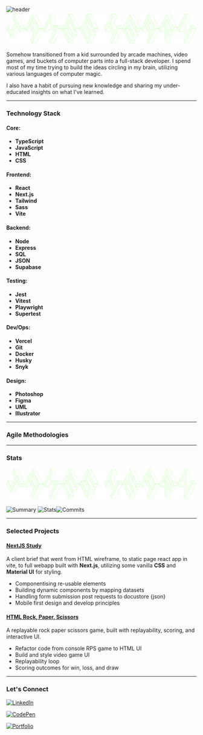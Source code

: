 ![header](https://capsule-render.vercel.app/api?type=wave&color=b2fd9d&height=300&section=header&text=JAMES%20HEARN&fontSize=0)
![James Hearn Banner](./svgs/tests.svg)


Somehow transitioned from a kid surrounded by arcade machines, video games, and buckets of computer parts into a full-stack developer. I spend most of my time trying to build the ideas circling in my brain, utilizing various languages of computer magic.

I also have a habit of pursuing new knowledge and sharing my under-educated insights on what I've learned.

---

### Technology Stack

#### Core:
- **TypeScript**
- **JavaScript**
- **HTML**
- **CSS**

#### Frontend:
- **React**
- **Next.js**
- **Tailwind**
- **Sass**
- **Vite**

#### Backend:
- **Node**
- **Express**
- **SQL**
- **JSON**
- **Supabase**

#### Testing:
- **Jest**
- **Vitest**
- **Playwright**
- **Supertest**

#### Dev/Ops:
- **Vercel**
- **Git**
- **Docker**
- **Husky**
- **Snyk**

#### Design:
- **Photoshop**
- **Figma**
- **UML**
- **Illustrator**

---

### Agile Methodologies

---

### Stats  
<img src="./svgs/tests.svg">

![Summary](http://github-profile-summary-cards.vercel.app/api/cards/profile-details?username=moose-hub&theme=dark)
![Stats](http://github-profile-summary-cards.vercel.app/api/cards/stats?username=moose-hub&theme=dark)![Commits](http://github-profile-summary-cards.vercel.app/api/cards/productive-time?username=moose-hub&theme=dark&utcOffset=8)

---

### Selected Projects

#### [NextJS Study](https://github.com/moose-hub/nextJSStudy)
A client brief that went from HTML wireframe, to static page react app in vite, to full webapp built with **Next.js**, utilizing some vanilla **CSS** and **Material UI** for styling.
- Componentising re-usable elements
- Building dynamic components by mapping datasets
- Handling form submission post requests to docustore {json}
- Mobile first design and develop principles

#### [HTML Rock, Paper, Scissors](https://github.com/moose-hub/html-RPS)
A replayable rock paper scissors game, built with replayability, scoring, and interactive UI.
- Refactor code from console RPS game to HTML UI
- Build and style video game UI
- Replayability loop
- Scoring outcomes for win, loss, and draw

---

### Let's Connect

[![LinkedIn](https://img.shields.io/badge/LinkedIn-James_Hearn-blue.svg)](https://www.linkedin.com/in/james-hearn-73769493/)

[![CodePen](https://img.shields.io/badge/CodePen-moose--hub-lightgrey.svg)](https://codepen.io/moose-hub/pens/showcase)

[![Portfolio](https://img.shields.io/badge/Portfolio-jhearn.dev-green.svg)](https://jhearn.dev)
